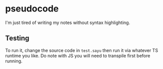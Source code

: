 # pseudocode
I'm just tired of writing my notes without syntax highlighting.

## Testing
To run it, change the source code in `test.sayu` then run it via whatever TS runtime you like.
Do note with JS you will need to transpile first before running.